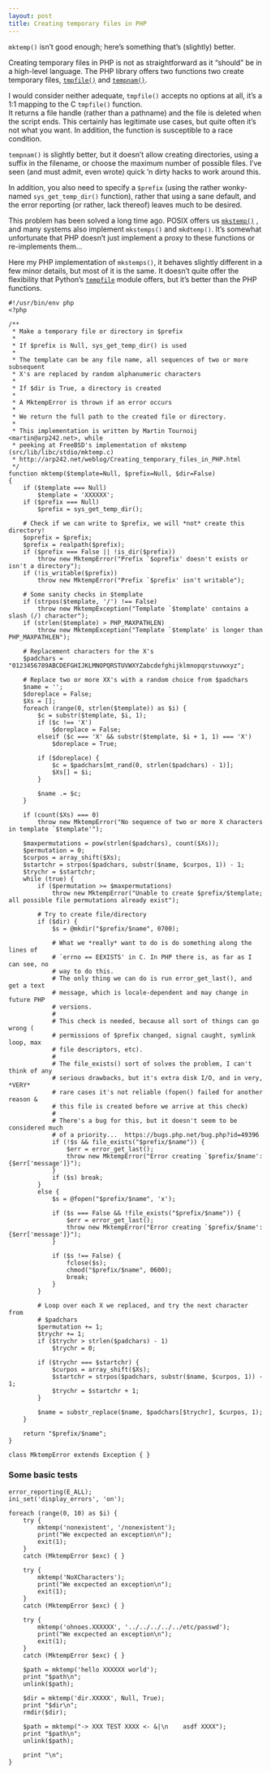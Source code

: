 ```yaml
---
layout: post
title: Creating temporary files in PHP
---
```


`mktemp()` isn’t good enough; here’s something that’s (slightly) better.


Creating temporary files in PHP is not as straightforward as it “should” be in a
high-level language. The PHP library offers two functions two create temporary files,
[`tmpfile()`](http://nl3.php.net/manual/en/function.tmpfile.php)
and [`tempnam()`](http://nl3.php.net/tempnam).

I would consider neither adequate, `tmpfile()` accepts no options at all, it’s a
1:1 mapping to the C `tmpfile()` function.  
It returns a file handle (rather than a pathname) and the file is deleted when
the script ends. This certainly has legitimate use cases, but quite often it’s
not what you want.
In addition, the function is susceptible to a race condition.

`tempnam()` is slightly better, but it doesn’t allow creating directories,
using a suffix in the filename, or choose the maximum number of possible files.
I’ve seen (and must admit, even wrote) quick ’n dirty hacks to work around this.

In addition, you also need to specify a `$prefix` (using the rather
wonky-named `sys_get_temp_dir()` function), rather that using a sane default,
and the error reporting (or rather, lack thereof) leaves much to be desired.

This problem has been solved a long time ago. POSIX offers us
[`mkstemp()`](http://pubs.opengroup.org/onlinepubs/009695399/functions/mkstemp.html)
, and many systems also implement `mkstemps()` and `mkdtemp()`.
It’s somewhat unfortunate that PHP doesn’t just implement a proxy to these
functions or re-implements them…

Here my PHP implementation of `mkstemps()`, it behaves slightly different in a
few minor details, but most of it is the same. It doesn’t quite offer the
flexibility that Python’s [`tempfile`](http://docs.python.org/library/tempfile.html)
module offers, but it’s better than the PHP functions.


	#!/usr/bin/env php
	<?php

	/**
	 * Make a temporary file or directory in $prefix
	 *
	 * If $prefix is Null, sys_get_temp_dir() is used
	 *
	 * The template can be any file name, all sequences of two or more subsequent 
	 * X's are replaced by random alphanumeric characters
	 *
	 * If $dir is True, a directory is created
	 *
	 * A MktempError is thrown if an error occurs
	 *
	 * We return the full path to the created file or directory.
	 *
	 * This implementation is written by Martin Tournoij <martin@arp242.net>, while 
	 * peeking at FreeBSD's implementation of mkstemp (src/lib/libc/stdio/mktemp.c)
	 * http://arp242.net/weblog/Creating_temporary_files_in_PHP.html
	 */
	function mktemp($template=Null, $prefix=Null, $dir=False)
	{
		if ($template === Null)
			$template = 'XXXXXX';
		if ($prefix === Null)
			$prefix = sys_get_temp_dir();

		# Check if we can write to $prefix, we will *not* create this directory!
		$oprefix = $prefix;
		$prefix = realpath($prefix);
		if ($prefix === False || !is_dir($prefix))
			throw new MktempError("Prefix `$oprefix' doesn't exists or isn't a directory");
		if (!is_writable($prefix))
			throw new MktempError("Prefix `$prefix' isn't writable");

		# Some sanity checks in $template
		if (strpos($template, '/') !== False)
			throw new MktempException("Template `$template' contains a slash (/) character");
		if (strlen($template) > PHP_MAXPATHLEN)
			throw new MktempException("Template `$template' is longer than PHP_MAXPATHLEN");

		# Replacement characters for the X's
		$padchars = "0123456789ABCDEFGHIJKLMNOPQRSTUVWXYZabcdefghijklmnopqrstuvwxyz";

		# Replace two or more XX's with a random choice from $padchars
		$name = '';
		$doreplace = False;
		$Xs = [];
		foreach (range(0, strlen($template)) as $i) {
			$c = substr($template, $i, 1);
			if ($c !== 'X')
				$doreplace = False;
			elseif ($c === 'X' && substr($template, $i + 1, 1) === 'X')
				$doreplace = True;

			if ($doreplace) {
				$c = $padchars[mt_rand(0, strlen($padchars) - 1)];
				$Xs[] = $i;
			}

			$name .= $c;
		}

		if (count($Xs) === 0)
			throw new MktempError("No sequence of two or more X characters in template `$template'");

		$maxpermutations = pow(strlen($padchars), count($Xs));
		$permutation = 0;
		$curpos = array_shift($Xs);
		$startchr = strpos($padchars, substr($name, $curpos, 1)) - 1;
		$trychr = $startchr;
		while (true) {
			if ($permutation >= $maxpermutations)
				throw new MktempError("Unable to create $prefix/$template; all possible file permutations already exist");

			# Try to create file/directory
			if ($dir) {
				$s = @mkdir("$prefix/$name", 0700);

				# What we *really* want to do is do something along the lines of 
				# `errno == EEXISTS' in C. In PHP there is, as far as I can see, no 
				# way to do this.
				# The only thing we can do is run error_get_last(), and get a text 
				# message, which is locale-dependent and may change in future PHP 
				# versions.
				#
				# This check is needed, because all sort of things can go wrong (
				# permissions of $prefix changed, signal caught, symlink loop, max 
				# file descriptors, etc).
				#
				# The file_exists() sort of solves the problem, I can't think of any 
				# serious drawbacks, but it's extra disk I/O, and in very, *VERY* 
				# rare cases it's not reliable (fopen() failed for another reason & 
				# this file is created before we arrive at this check)
				#
				# There's a bug for this, but it doesn't seem to be considered much 
				# of a priority...  https://bugs.php.net/bug.php?id=49396
				if (!$s && file_exists("$prefix/$name")) {
					$err = error_get_last();
					throw new MktempError("Error creating `$prefix/$name': {$err['message']}");
				}
				if ($s) break;
			}
			else {
				$s = @fopen("$prefix/$name", 'x');

				if ($s === False && !file_exists("$prefix/$name")) {
					$err = error_get_last();
					throw new MktempError("Error creating `$prefix/$name': {$err['message']}");
				}

				if ($s !== False) {
					fclose($s);
					chmod("$prefix/$name", 0600);
					break;
				}
			}

			# Loop over each X we replaced, and try the next character from 
			# $padchars
			$permutation += 1;
			$trychr += 1;
			if ($trychr > strlen($padchars) - 1)
				$trychr = 0;

			if ($trychr === $startchr) {
				$curpos = array_shift($Xs);
				$startchr = strpos($padchars, substr($name, $curpos, 1)) - 1;
				$trychr = $startchr + 1;
			}

			$name = substr_replace($name, $padchars[$trychr], $curpos, 1);
		}

		return "$prefix/$name";
	}

	class MktempError extends Exception { }


### Some basic tests

	error_reporting(E_ALL);
	ini_set('display_errors', 'on');

	foreach (range(0, 10) as $i) {
		try {
			mktemp('nonexistent', '/nonexistent');
			print("We excpected an exception\n");
			exit(1);
		}
		catch (MktempError $exc) { }

		try {
			mktemp('NoXCharacters');
			print("We excpected an exception\n");
			exit(1);
		}
		catch (MktempError $exc) { }

		try {
			mktemp('ohnoes.XXXXXX', '../../../../../etc/passwd');
			print("We excpected an exception\n");
			exit(1);
		}
		catch (MktempError $exc) { }

		$path = mktemp('hello XXXXXX world');
		print "$path\n";
		unlink($path);

		$dir = mktemp('dir.XXXXX', Null, True);
		print "$dir\n";
		rmdir($dir);

		$path = mktemp("-> XXX TEST XXXX <- &|\n	asdf XXXX");
		print "$path\n";
		unlink($path);

		print "\n";
	}
